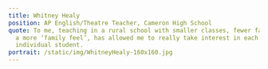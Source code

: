 ```yaml
---
title: Whitney Healy
position: AP English/Theatre Teacher, Cameron High School
quote: To me, teaching in a rural school with smaller classes, fewer faculty and
  a more ‘family feel’, has allowed me to really take interest in each
  individual student.
portrait: /static/img/WhitneyHealy-160x160.jpg
---
```


